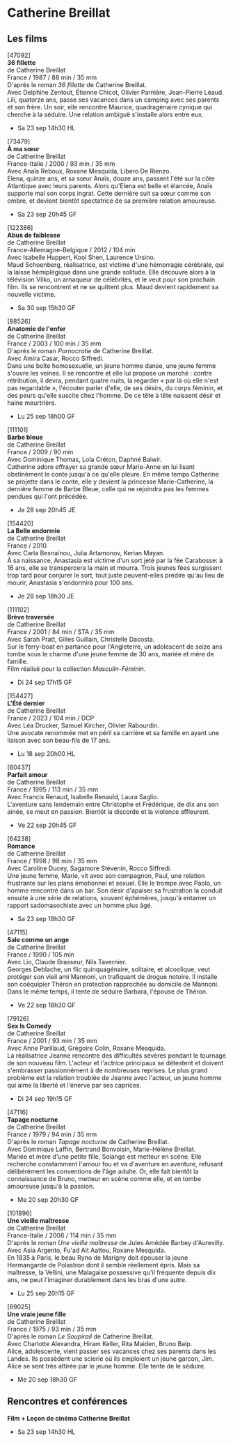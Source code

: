 # Catherine Breillat

## Les films

[47092]  
**36 fillette**  
de Catherine Breillat  
France / 1987 / 88 min / 35 mm  
D'après le roman _36 fillette_ de Catherine Breillat.  
Avec Delphine Zentout, Étienne Chicot, Olivier Parnière, Jean-Pierre Léaud.  
Lili, quatorze ans, passe ses vacances dans un camping avec ses parents et son frère. Un soir, elle rencontre Maurice, quadragénaire cynique qui cherche à la séduire. Une relation ambiguë s'installe alors entre eux.

- Sa 23 sep 14h30 HL

[73479]  
**À ma sœur**  
de Catherine Breillat  
France-Italie / 2000 / 93 min / 35 mm  
Avec Anaïs Reboux, Roxane Mesquida, Libero De Rienzo.  
Elena, quinze ans, et sa sœur Anaïs, douze ans, passent l'été sur la côte Atlantique avec leurs parents. Alors qu'Elena est belle et élancée, Anaïs supporte mal son corps ingrat. Cette dernière suit sa sœur comme son ombre, et devient bientôt spectatrice de sa première relation amoureuse.

- Sa 23 sep 20h45 GF

[122386]  
**Abus de faiblesse**  
de Catherine Breillat  
France-Allemagne-Belgique / 2012 / 104 min  
Avec Isabelle Huppert, Kool Shen, Laurence Ursino.  
Maud Schoenberg, réalisatrice, est victime d'une hémorragie cérébrale, qui la laisse hémiplégique dans une grande solitude. Elle découvre alors à la télévision Vilko, un arnaqueur de célébrités, et le veut pour son prochain film. Ils se rencontrent et ne se quittent plus. Maud devient rapidement sa nouvelle victime.

- Sa 30 sep 15h30 GF

[88526]  
**Anatomie de l'enfer**  
de Catherine Breillat  
France / 2003 / 100 min / 35 mm  
D'après le roman _Pornocratie_ de Catherine Breillat.  
Avec Amira Casar, Rocco Siffredi.  
Dans une boîte homosexuelle, un jeune homme danse, une jeune femme s'ouvre les veines. Il se rencontre et elle lui propose un marché : contre rétribution, il devra, pendant quatre nuits, la regarder « par là où elle n'est pas regardable », l'écouter parler d'elle, de ses désirs, du corps féminin, et des peurs qu'elle suscite chez l'homme. De ce tête à tête naissent désir et haine meurtrière.

- Lu 25 sep 18h00 GF

[111101]  
**Barbe bleue**  
de Catherine Breillat  
France / 2009 / 90 min  
Avec Dominique Thomas, Lola Créton, Daphné Baiwir.  
Catherine adore effrayer sa grande sœur Marie-Anne en lui lisant obstinément le conte jusqu'à ce qu'elle pleure. En même temps Catherine se projette dans le conte, elle y devient la princesse Marie-Catherine, la dernière femme de Barbe Bleue, celle qui ne rejoindra pas les femmes pendues qui l'ont précédée.

- Je 28 sep 20h45 JE

[154420]  
**La Belle endormie**  
de Catherine Breillat  
France / 2010  
Avec Carla Besnaïnou, Julia Artamonov, Kerian Mayan.  
À sa naissance, Anastasia est victime d'un sort jeté par la fée Carabosse: à 16 ans, elle se transpercera la main et mourra. Trois jeunes fées surgissent trop tard pour conjurer le sort, tout juste peuvent-elles prédire qu'au lieu de mourir, Anastasia s'endormira pour 100 ans.

- Je 28 sep 18h30 JE

[111102]  
**Brève traversée**  
de Catherine Breillat  
France / 2001 / 84 min / STA / 35 mm  
Avec Sarah Pratt, Gilles Guillain, Christelle Dacosta.  
Sur le ferry-boat en partance pour l'Angleterre, un adolescent de seize ans tombe sous le charme d'une jeune femme de 30 ans, mariée et mère de famille.  
Film réalisé pour la collection _Masculin-Féminin_.

- Di 24 sep 17h15 GF

[154427]  
**L'Été dernier**  
de Catherine Breillat  
France / 2023 / 104 min / DCP  
Avec Léa Drucker, Samuel Kircher, Olivier Rabourdin.  
Une avocate renommée met en péril sa carrière et sa famille en ayant une liaison avec son beau-fils de 17 ans.

- Lu 18 sep 20h00 HL

[60437]  
**Parfait amour**  
de Catherine Breillat  
France / 1995 / 113 min / 35 mm  
Avec Francis Renaud, Isabelle Renauld, Laura Saglio.  
L'aventure sans lendemain entre Christophe et Frédérique, de dix ans son ainée, se meut en passion. Bientôt la discorde et la violence affleurent.

- Ve 22 sep 20h45 GF

[64238]  
**Romance**  
de Catherine Breillat  
France / 1998 / 98 min / 35 mm  
Avec Caroline Ducey, Sagamore Stévenin, Rocco Siffredi.  
Une jeune femme, Marie, vit avec son compagnon, Paul, une relation frustrante sur les plans émotionnel et sexuel. Elle le trompe avec Paolo, un homme rencontré dans un bar. Son désir d'apaiser sa frustration la conduit ensuite à une série de relations, souvent éphémères, jusqu'à entamer un rapport sadomasochiste avec un homme plus âgé.

- Sa 23 sep 18h30 GF

[47115]  
**Sale comme un ange**  
de Catherine Breillat  
France / 1990 / 105 min  
Avec Lio, Claude Brasseur, Nils Tavernier.  
Georges Deblache, un flic quinquagénaire, solitaire, et alcoolique, veut protéger son vieil ami Mannoni, un trafiquant de drogue notoire. Il installe son coéquipier Théron en protection rapprochée au domicile de Mannoni. Dans le même temps, il tente de séduire Barbara, l'épouse de Théron.

- Ve 22 sep 18h30 GF

[79126]  
**Sex Is Comedy**  
de Catherine Breillat  
France / 2001 / 93 min / 35 mm  
Avec Anne Parillaud, Grégoire Colin, Roxane Mesquida.  
La réalisatrice Jeanne rencontre des difficultés sévères pendant le tournage de son nouveau film. L'acteur et l'actrice principaux se détestent et doivent s'embrasser passionnément à de nombreuses reprises. Le plus grand problème est la relation troublée de Jeanne avec l'acteur, un jeune homme qui aime la liberté et l'énerve par ses caprices.

- Di 24 sep 19h15 GF

[47116]  
**Tapage nocturne**  
de Catherine Breillat  
France / 1979 / 94 min / 35 mm  
D'après le roman _Tapage nocturne_ de Catherine Breillat.  
Avec Dominique Laffin, Bertrand Bonvoisin, Marie-Hélène Breillat.  
Mariée et mère d'une petite fille, Solange est metteur en scène. Elle recherche constamment l'amour fou et va d'aventure en aventure, refusant délibérément les conventions de l'âge adulte. Or, elle fait bientôt la connaissance de Bruno, metteur en scène comme elle, et en tombe amoureuse jusqu'à la passion.

- Me 20 sep 20h30 GF

[101896]  
**Une vieille maîtresse**  
de Catherine Breillat  
France-Italie / 2006 / 114 min / 35 mm  
D'après le roman _Une vieille maîtresse_ de Jules Amédée Barbey d'Aurevilly.  
Avec Asia Argento, Fu'ad Ait Aattou, Roxane Mesquida.  
En 1835 à Paris, le beau Ryno de Marigny doit épouser la jeune Hermangarde de Polastron dont il semble réellement épris. Mais sa maîtresse, la Vellini, une Malagaise possessive qu'il fréquente depuis dix ans, ne peut l'imaginer durablement dans les bras d'une autre.

- Lu 25 sep 20h15 GF

[69025]  
**Une vraie jeune fille**  
de Catherine Breillat  
France / 1975 / 93 min / 35 mm  
D'après le roman _Le Soupirail_ de Catherine Breillat.  
Avec Charlotte Alexandra, Hiram Keller, Rita Maiden, Bruno Balp.  
Alice, adolescente, vient passer ses vacances chez ses parents dans les Landes. Ils possèdent une scierie où ils emploient un jeune garcon, Jim. Alice se sent très attirée par le jeune homme. Elle tente de le séduire.

- Me 20 sep 18h30 GF

## Rencontres et conférences

**Film + Leçon de cinéma Catherine Breillat**

- Sa 23 sep 14h30 HL

